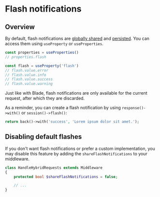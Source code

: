 # Flash notifications

## Overview

By default, flash notifications are [globally shared](./global-properties.md) and [persisted](./persistent-properties.md). You can access them using `useProperty` or `useProperties`.

```ts
const properties = useProperties()
// properties.flash

const flash = useProperty('flash')
// flash.value.error
// flash.value.info
// flash.value.success
// flash.value.warning
```

Just like with Blade, flash notifications are only available for the current request, after which they are discarded.

As a reminder, you can create a flash notification by using `response()->with()` or `session()->flash()`:

```php
return back()->with('success', 'Lorem ipsum dolor sit amet.');
```

## Disabling default flashes

If you don't want flash notifications or prefer a custom implementation, you may disable this feature by adding the `shareFlashNotifications` to your middleware.

```php
class HandleHybridRequests extends Middleware
{
    protected bool $shareFlashNotifications = false;

    // ...
}
```
